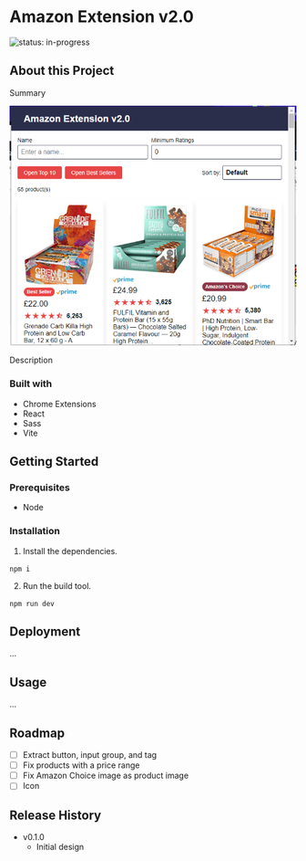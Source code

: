 # Amazon Extension v2.0

![status: in-progress](https://img.shields.io/badge/status-in--progress-green)

## About this Project

Summary

![Screenshot of the app](./screenshot.png)

Description

### Built with

- Chrome Extensions
- React
- Sass
- Vite

## Getting Started

### Prerequisites

- Node

### Installation

1. Install the dependencies.

```
npm i
```

2. Run the build tool.

```
npm run dev
```

## Deployment

...

## Usage

...

## Roadmap

- [ ] Extract button, input group, and tag
- [ ] Fix products with a price range
- [ ] Fix Amazon Choice image as product image
- [ ] Icon

## Release History

- v0.1.0
  - Initial design
